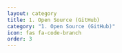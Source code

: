 ```yaml
---
layout: category
title: 1. Open Source (GitHub)
category: "1. Open Source (GitHub)"
icon: fas fa-code-branch
order: 3
---
```

